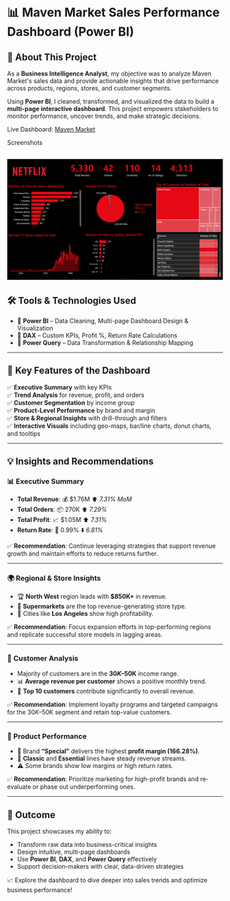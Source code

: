 # 📊 Maven Market Sales Performance Dashboard (Power BI)

## 📁 About This Project

As a **Business Intelligence Analyst**, my objective was to analyze Maven Market's sales data and provide actionable insights that drive performance across products, regions, stores, and customer segments.

Using **Power BI**, I cleaned, transformed, and visualized the data to build a **multi-page interactive dashboard**. This project empowers stakeholders to monitor performance, uncover trends, and make strategic decisions.

Live Dashboard: [Maven Market](https://tinyurl.com/mrt7avtd)

Screenshots

![Netflix Content Dashboard](https://github.com/keshav-9636/PowerBI-Projects/blob/main/Netflix%20Dashboard/Netflix%20Dashboard.PNG)
---

## 🛠️ Tools & Technologies Used

- 🧠 **Power BI** – Data Cleaning, Multi-page Dashboard Design & Visualization  
- 🔢 **DAX** – Custom KPIs, Profit %, Return Rate Calculations  
- 🔄 **Power Query** – Data Transformation & Relationship Mapping  

---

## 📌 Key Features of the Dashboard

✅ **Executive Summary** with key KPIs  
✅ **Trend Analysis** for revenue, profit, and orders  
✅ **Customer Segmentation** by income group  
✅ **Product-Level Performance** by brand and margin  
✅ **Store & Regional Insights** with drill-through and filters  
✅ **Interactive Visuals** including geo-maps, bar/line charts, donut charts, and tooltips  

---

## 💡 Insights and Recommendations

### 📊 Executive Summary

- **Total Revenue**: 💰 $1.76M ⬆️ *7.31% MoM*  
- **Total Orders**: 📦 270K ⬆️ *7.29%*  
- **Total Profit**: 📈 $1.05M ⬆️ *7.31%*  
- **Return Rate**: 🔄 0.99% ⬇️ *6.81%*

✅ **Recommendation**: Continue leveraging strategies that support revenue growth and maintain efforts to reduce returns further.

---

### 🌍 Regional & Store Insights

- 🏆 **North West** region leads with **$850K+** in revenue.  
- 🏪 **Supermarkets** are the top revenue-generating store type.  
- 📍 Cities like **Los Angeles** show high profitability.

✅ **Recommendation**: Focus expansion efforts in top-performing regions and replicate successful store models in lagging areas.

---

### 👥 Customer Analysis

- Majority of customers are in the **$30K–$50K** income range.  
- 📊 **Average revenue per customer** shows a positive monthly trend.  
- 🏅 **Top 10 customers** contribute significantly to overall revenue.

✅ **Recommendation**: Implement loyalty programs and targeted campaigns for the $30K–$50K segment and retain top-value customers.

---

### 🍕 Product Performance

- 🥇 Brand **“Special”** delivers the highest **profit margin (166.28%)**.  
- 💼 **Classic** and **Essential** lines have steady revenue streams.  
- ⚠️ Some brands show low margins or high return rates.

✅ **Recommendation**: Prioritize marketing for high-profit brands and re-evaluate or phase out underperforming ones.

---

## 🚀 Outcome

This project showcases my ability to:

- Transform raw data into business-critical insights  
- Design intuitive, multi-page dashboards  
- Use **Power BI**, **DAX**, and **Power Query** effectively  
- Support decision-makers with clear, data-driven strategies  

📈 Explore the dashboard to dive deeper into sales trends and optimize business performance!
